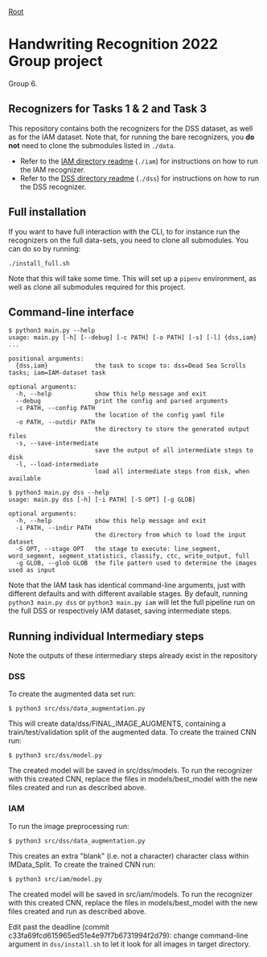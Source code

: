 [Root](./README.md)
# Handwriting Recognition 2022 Group project
Group 6.

## Recognizers for Tasks 1 & 2 and Task 3
This repository contains both the recognizers for the DSS dataset, as well as for the IAM dataset. Note that, for 
running the bare recognizers, you **do not** need to clone the submodules listed in `./data`.
- Refer to the [IAM directory readme](./iam/readme.md) (`./iam`) for instructions on how to run the IAM recognizer.
- Refer to the [DSS directory readme](./dss/readme.md) (`./dss`) for instructions on how to run the DSS recognizer.

## Full installation
If you want to have full interaction with the CLI, to for instance run the recognizers on the full data-sets, you need
to clone all submodules. You can do so by running:
```shell
./install_full.sh
```
Note that this will take some time. This will set up a `pipenv` environment, as well as clone all submodules required
for this project.
## Command-line interface
```shell
$ python3 main.py --help
usage: main.py [-h] [--debug] [-c PATH] [-o PATH] [-s] [-l] {dss,iam} ...

positional arguments:
  {dss,iam}             the task to scope to: dss=Dead Sea Scrolls tasks; iam=IAM-dataset task

optional arguments:
  -h, --help            show this help message and exit
  --debug               print the config and parsed arguments
  -c PATH, --config PATH
                        the location of the config yaml file
  -o PATH, --outdir PATH
                        the directory to store the generated output files
  -s, --save-intermediate
                        save the output of all intermediate steps to disk
  -l, --load-intermediate
                        load all intermediate steps from disk, when available
```

```shell
$ python3 main.py dss --help
usage: main.py dss [-h] [-i PATH] [-S OPT] [-g GLOB]

optional arguments:
  -h, --help            show this help message and exit
  -i PATH, --indir PATH
                        the directory from which to load the input dataset
  -S OPT, --stage OPT   the stage to execute: line_segment, word_segment, segment_statistics, classify, ctc, write_output, full
  -g GLOB, --glob GLOB  the file pattern used to determine the images used as input
```
Note that the IAM task has identical command-line arguments, just with different defaults and with different available 
stages. By default, running `python3 main.py dss` or `python3 main.py iam` will let the full pipeline run on the full 
DSS or respectively IAM dataset, saving intermediate steps.
## Running individual Intermediary steps
Note the outputs of these intermediary steps already exist in the repository
### DSS
To create the augmented data set run: 
```shell
$ python3 src/dss/data_augmentation.py
```
This will create data/dss/FINAL_IMAGE_AUGMENTS, containing a train/test/validation split of the augmented data.
To create the trained CNN run:
```shell
$ python3 src/dss/model.py
```
The created model will be saved in src/dss/models. To run the recognizer with this created CNN, replace the files in models/best_model
with the new files created and run as described above.

### IAM
To run the image preprocessing run: 
```shell
$ python3 src/dss/data_augmentation.py
```
This creates an extra "blank" (i.e. not a character) character class within IMData_Split.
To create the trained CNN run:
```shell
$ python3 src/iam/model.py
```
The created model will be saved in src/iam/models. To run the recognizer with this created CNN, replace the files in models/best_model
with the new files created and run as described above.

Edit past the deadline (commit c33fa69fcd615965ed51e4e97f7b6731994f2d79): change command-line argument in `dss/install.sh` to let it 
look for all images in target directory.
